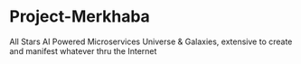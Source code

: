 # Project-Merkhaba
All Stars AI Powered Microservices Universe &amp; Galaxies, extensive to create and manifest whatever thru the Internet
